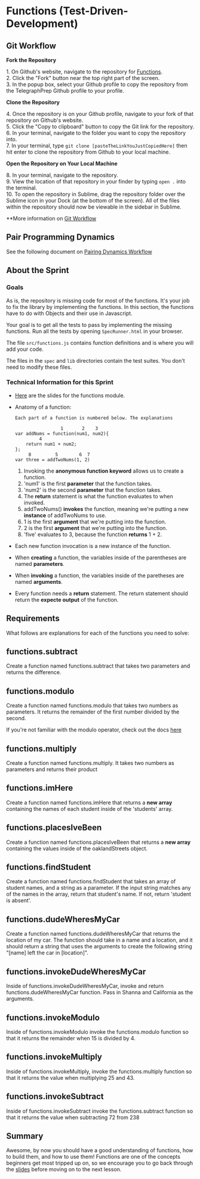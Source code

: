 # Functions (Test-Driven-Development)

## Git Workflow

 **Fork the Repository**

1\. On Github's website, navigate to the repository for [Functions](https://github.com/TelegraphPrep/Week-1-Functions).  
2\. Click the "Fork" button near the top right part of the screen.   
3\. In the popup box, select your Github profile to copy the repository from the TelegraphPrep Github profile to your profile.

 **Clone the Repository**

4\. Once the repository is on your Github profile, navigate to your fork of that repository on Github's website.  
5\. Click the "Copy to clipboard" button to copy the Git link for the repository.  
6\. In your terminal, navigate to the folder you want to copy the repository into.  
7\. In your terminal, type `git clone [pasteTheLinkYouJustCopiedHere]` then hit enter to clone the repository from Github to your local machine.

**Open the Repository on Your Local Machine**

8\. In your terminal, navigate to the repository.  
9\. View the location of that repository in your finder by typing `open .` into the terminal.  
10\. To open the repository in Sublime, drag the repository folder over the Sublime icon in your Dock (at the bottom of the screen). All of the files within the repository should now be viewable in the sidebar in Sublime.

**More information on [Git Workflow](https://github.com/TelegraphPrep/PrepPlus-Student-Wiki/blob/master/Git-Workflow.md)

## Pair Programming Dynamics
See the following document on [Pairing Dynamics Workflow](https://github.com/TelegraphPrep/PrepPlus-Student-Wiki/blob/master/Pair-Programming-Reference-Guide.md)

## About the Sprint

### Goals

As is, the repository is missing code for most of the functions. It's your job to fix the library by implementing the functions. In this section, the functions have to do with Objects and their use in Javascript.

Your goal is to get all the tests to pass by implementing the missing functions. Run all the tests by opening `SpecRunner.html` in your browser.

The file `src/functions.js` contains function definitions and is where you will add your code.

The files in the `spec` and `lib` directories contain the test suites. You don't need to modify these files.


### Technical Information for this Sprint
* [Here](http://slides.com/telegraphprep/telegraphprepweek1#/5) are the slides for the functions module.

* Anatomy of a function:
	
	```
	Each part of a function is numbered below. The explanations 

	                 1       2    3
	var addNums = function(num1, num2){ 
 	 	     4	
    	return num1 + num2;
    };
         8         5	    6  7
    var three = addTwoNums(1, 2)

	```
	1. Invoking the **anonymous function keyword** allows us to create a function.
	2. 'num1' is the first **parameter** that the function takes.
	3. 'num2' is the second **parameter** that the function takes.
	4. The **return** statement is what the function evaluates to when invoked.
	5. addTwoNums() **invokes** the function, meaning we're putting a new **instance** of addTwoNums to use.
	6. 1 is the first **argument** that we're putting into the function.
  7. 2 is the first **argument** that we're putting into the function.
  8. 'five' evaluates to 3, because the function **returns** 1 + 2.

* Each new function invocation is a new instance of the function.
* When **creating** a function, the variables inside of the parentheses are named **parameters**. 
* When **invoking** a function, the variables inside of the paretheses are named **arguments**.
* Every function needs a **return** statement. The return statement should return the **expecte output** of the function.

## Requirements

What follows are explanations for each of the functions you need to solve:

## functions.subtract

Create a function named functions.subtract that takes two parameters and returns the difference.

## functions.modulo

Create a function named functions.modulo that takes two numbers as parameters. It returns the remainder of the first number divided by the second.

If you're not familiar with the modulo operator, check out the docs [here](https://developer.mozilla.org/en-US/docs/Web/JavaScript/Reference/Operators/Arithmetic_Operators)

## functions.multiply

Create a function named functions.multiply. It takes two numbers as parameters and returns their product

## functions.imHere

Create a function named functions.imHere that returns a **new array** containing the names of each student inside of the 'students' array.

## functions.placesIveBeen

Create a function named functions.placesIveBeen that returns a **new array** containing the values inside of the oaklandStreets object.

## functions.findStudent

Create a function named functions.findStudent that takes an array of student names, and a string as a parameter. If the input string matches any of the names in the array, return that student's name. If not, return 'student is absent'.

## functions.dudeWheresMyCar

Create a function named functions.dudeWheresMyCar that returns the location of my car. The function should take in a name and a location, and it should return a string that uses the arguments to create the following string "[name] left the car in [location]".

## functions.invokeDudeWheresMyCar

Inside of functions.invokeDudeWheresMyCar, invoke and return functions.dudeWheresMyCar function. Pass in Shanna and California as the arguments.

## functions.invokeModulo

Inside of functions.invokeModulo invoke the functions.modulo function so that it returns the remainder when 15 is divided by 4.

## functions.invokeMultiply

Inside of functions.invokeMultiply, invoke the functions.multiply function so that it returns the value when multiplying 25 and 43.

## functions.invokeSubtract

Inside of functions.invokeSubtract invoke the functions.subtract function so that it returns the value when subtracting 72 from 238


## Summary
Awesome, by now you should have a good understanding of functions, how to build them, and how to use them! Functions are one of the concepts beginners get most tripped up on, so we encourage you to go back through the [slides](http://slides.com/telegraphprep/telegraphprepweek1#/5) before moving on to the next lesson.


